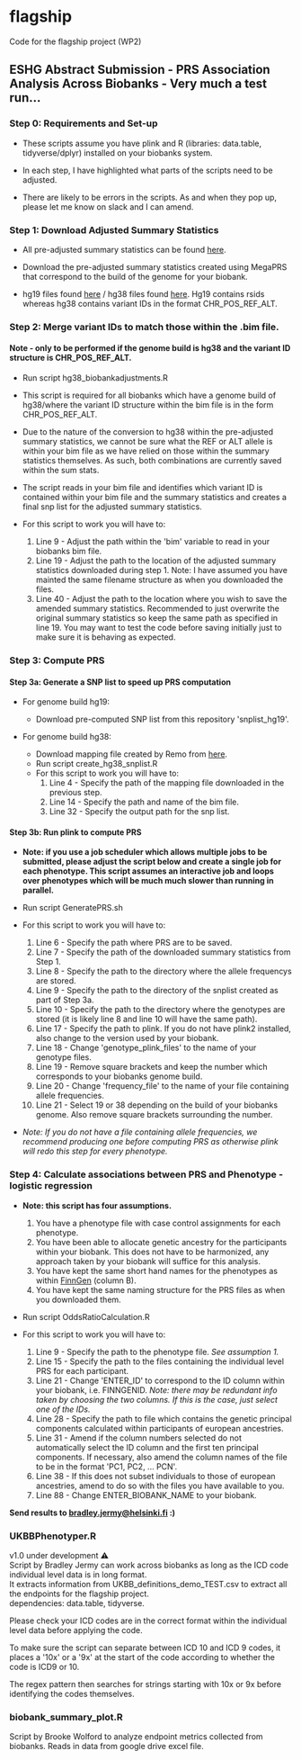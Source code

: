 # flagship
Code for the flagship project (WP2)

## ESHG Abstract Submission - PRS Association Analysis Across Biobanks - Very much a test run...

### Step 0: Requirements and Set-up

* These scripts assume you have plink and R (libraries: data.table, tidyverse/dplyr) installed on your biobanks system. 

* In each step, I have highlighted what parts of the scripts need to be adjusted.

* There are likely to be errors in the scripts. As and when they pop up, please let me know on slack and I can amend.

### Step 1: Download Adjusted Summary Statistics 

* All pre-adjusted summary statistics can be found [here](https://figshare.com/account/home#/projects/131369).

* Download the pre-adjusted summary statistics created using MegaPRS that correspond to the build of the genome for your biobank.

* hg19 files found [here](https://figshare.com/account/projects/131369/articles/19093304) / hg38 files found [here](https://figshare.com/account/projects/131369/articles/19093313). Hg19 contains rsids whereas hg38 contains variant IDs in the format CHR_POS_REF_ALT. 

### Step 2: Merge variant IDs to match those within the .bim file. 

#### Note - only to be performed if the genome build is hg38 and the variant ID structure is CHR_POS_REF_ALT.

* Run script hg38_biobankadjustments.R

* This script is required for all biobanks which have a genome build of hg38/where the variant ID structure within the bim file is in the form CHR_POS_REF_ALT. 

* Due to the nature of the conversion to hg38 within the pre-adjusted summary statistics, we cannot be sure what the REF or ALT allele is within your bim file as we have relied on those within the summary statistics themselves. As such, both combinations are currently saved within the sum stats. 

* The script reads in your bim file and identifies which variant ID is contained within your bim file and the summary statistics and creates a final snp list for the adjusted summary statistics. 

* For this script to work you will have to:
    1. Line 9 - Adjust the path within the 'bim' variable to read in your biobanks bim file.
    2. Line 19 - Adjust the path to the location of the adjusted summary statistics downloaded during step 1. Note: I have assumed you have mainted the same filename structure as when you downloaded the files. 
    3. Line 40 - Adjust the path to the location where you wish to save the amended summary statistics. Recommended to just overwrite the original summary statistics so keep the same path as specified in line 19. You may want to test the code before saving initially just to make sure it is behaving as expected. 

### Step 3: Compute PRS

#### Step 3a: Generate a SNP list to speed up PRS computation
* For genome build hg19:
    * Download pre-computed SNP list from this repository 'snplist_hg19'.

* For genome build hg38:
    * Download mapping file created by Remo from [here](https://github.com/intervene-EU-H2020/prspipe/tree/main/resources/1kg).
    * Run script create_hg38_snplist.R
    * For this script to work you will have to:
        1. Line 4 - Specify the path of the mapping file downloaded in the previous step. 
        2. Line 14 - Specify the path and name of the bim file. 
        3. Line 32 - Specify the output path for the snp list.   

#### Step 3b: Run plink to compute PRS 
* **Note: if you use a job scheduler which allows multiple jobs to be submitted, please adjust the script below and create a single job for each phenotype. This script assumes an interactive job and loops over phenotypes which will be much much slower than running in parallel.**

* Run script GeneratePRS.sh

* For this script to work you will have to:
    1. Line 6 - Specify the path where PRS are to be saved.
    2. Line 7 - Specify the path of the downloaded summary statistics from Step 1.
    3. Line 8 - Specify the path to the directory where the allele frequencys are stored.
    4. Line 9 - Specify the path to the directory of the snplist created as part of Step 3a. 
    5. Line 10 - Specify the path to the directory where the genotypes are stored (it is likely line 8 and line 10 will have the same path). 
    6. Line 17 - Specify the path to plink. If you do not have plink2 installed, also change to the version used by your biobank.
    7. Line 18 - Change 'genotype_plink_files' to the name of your genotype files.
    8. Line 19 - Remove square brackets and keep the number which corresponds to your biobanks genome build.
    9. Line 20 - Change 'frequency_file' to the name of your file containing allele frequencies.
    10. Line 21 - Select 19 or 38 depending on the build of your biobanks genome. Also remove square brackets surrounding the number.
    
* *Note: If you do not have a file containing allele frequencies, we recommend producing one before computing PRS as otherwise plink will redo this step for every phenotype.*

### Step 4: Calculate associations between PRS and Phenotype - logistic regression

* **Note: this script has four assumptions.** 
    1) You have a phenotype file with case control assignments for each phenotype.
    2) You have been able to allocate genetic ancestry for the participants within your biobank. This does not have to be harmonized, any approach taken by your biobank will suffice for this analysis.
    3) You have kept the same short hand names for the phenotypes as within [FinnGen](https://docs.google.com/spreadsheets/d/1DNKd1KzI8WOIfG2klXWskbCSyX6h5gTu/edit#gid=334983519) (column B).
    4) You have kept the same naming structure for the PRS files as when you downloaded them.

* Run script OddsRatioCalculation.R

* For this script to work you will have to:
    1. Line 9 - Specify the path to the phenotype file. *See assumption 1.*
    2. Line 15 - Specify the path to the files containing the individual level PRS for each participant. 
    3. Line 21 - Change 'ENTER_ID' to correspond to the ID column within your biobank, i.e. FINNGENID. *Note: there may be redundant info taken by choosing the two columns. If this is the case, just select one of the IDs.*
    4. Line 28 - Specify the path to file which contains the genetic principal components calculated within participants of european ancestries.
    5. Line 31 - Amend if the column numbers selected do not automatically select the ID column and the first ten principal components. If necessary, also amend the column names of the file to be in the format 'PC1, PC2, ... PCN'.
    6. Line 38 - If this does not subset individuals to those of european ancestries, amend to do so with the files you have available to you.
    7. Line 88 - Change ENTER_BIOBANK_NAME to your biobank.

**Send results to bradley.jermy@helsinki.fi :)**

### UKBBPhenotyper.R
v1.0 under development :warning:  
Script by Bradley Jermy can work across biobanks as long as the ICD code individual level data is in long format.  
It extracts information from UKBB_definitions_demo_TEST.csv to extract all the endpoints for the flagship project.  
dependencies: data.table, tidyverse. 

Please check your ICD codes are in the correct format within the individual level data before applying the code. 

To make sure the script can separate between ICD 10 and ICD 9 codes, it places a '10x' or a '9x' at the start of the code according to whether the code is ICD9 or 10. 

The regex pattern then searches for strings starting with 10x or 9x before identifying the codes themselves. 

### biobank_summary_plot.R
Script by Brooke Wolford to analyze endpoint metrics collected from biobanks. 
Reads in data from google drive excel file. 
